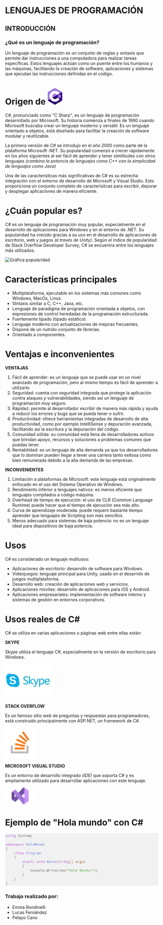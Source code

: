 # LENGUAJES DE PROGRAMACIÓN
## INTRODUCCIÓN
### ¿Qué es un lenguaje de programación?

Un lenguaje de programación es un conjunto de reglas y sintaxis que permite dar instrucciones a una computadora para realizar tareas específicas. Estos lenguajes actúan como un puente entre los humanos y las máquinas, facilitando la creación de software, aplicaciones y sistemas que ejecutan las instrucciones definidas en el código.

# Origen de   ![Logo C Sharp](logocsharp.png)

C#, pronunciado como "C Sharp", es un lenguaje de programación desarrollado por Microsoft. Su historia comienza a finales de 1990 cuando Microsoft buscaba crear un lenguaje moderno y versátil. 
Es un lenguaje orientado a objetos, está diseñado para facilitar la creación de software modular y reutilizable. 

La primera versión de C# se introdujo en el año 2000 como parte de la plataforma Microsoft .NET. Su popularidad comenzó a crecer rápidamente en los años siguientes al ser fácil de aprender y tener similitudes con otros lenguajes *(combina la potencia de lenguajes como C++ con la simplicidad de lenguajes como Java)*

Una de las características más significativas de C# es su estrecha integración con el entorno de desarrollo de Microsoft y Visual Studio. Esto proporiciona un conjunto completo de caracterísitcas para escribir, depurar y desplegar aplicaciones de manera eficiente.

# ¿Cuán popular es?

C# es un lenguaje de programación muy popular, especialmente en el desarrollo de aplicaciones para Windows y en el entorno de .NET. Su popularidad ha crecido gracias a su uso en el desarrollo de aplicaciones de escritorio, web y juegos *(a través de Unity)*. Según el índice de popularidad de Stack Overflow Developer Survey, C# se encuentra entre los lenguajes más utilizados.

![Gráfica popularidad](/images/gráfica-popularidad.png)

# Características principales

- Multiplataforma, ejecutable en los sistemas más comunes como Windows, MacOs, Linux.
- SIntaxis similar a C, C++, Java, etc.
- Lenguaje de paradigma de programación orientada a objetos, con expresiones de control heredadas de la programación estructurada.
- Fuertemente tipado (tipado estático).
- Lenguaje moderno con actualizaciones de mejoras frecuentes.
- Dispone de un nutrido conjunto de librerías.
- Orientado a componentes.

# Ventajas e inconvenientes

**VENTAJAS**

1. Fácil de aprender: es un lenguaje que se puede usar en un nivel avanzado de programación, pero al mismo tiempo es fácil de aprender a utilizarlo.
2. Seguridad: cuenta con seguridad integrada que protege la aplicación contra ataques y vulnerabilidades, siendo así un lenguaje de programación muy seguro.
3. Rápidez: permite al desarrollador escribir de manera más rápida y ayuda a reducir los errores y bugs que se pueda tener o sufrir.
4. Productividad: ofrece herramientas integradas de desarrollo de alta productividad, como por ejemplo IntelliSense y depuración avanzada, facilitando así la escritura y la depuración del código.
5. Comunidad sólida: su comunidad está llena de desarrolladores activos que brindan apoyo, recursos y soluciones a problemas comunes que puedas tener.
6. Rentabilidad: es un lenguaje de alta demanda ya que los desarrolladores que lo dominan pueden llegar a tener una carrera tanto exitosa como bien remunerada debido a la alta demanda de las empresas.

**INCONVENIENTES**

1. Limitación a plataformas de Microsoft: este lenguaje está originalmente enfocado en el uso del Sistema Operativo de Windows.
2. Rendimiento inferior a lenguajes nativos: es menos eficiente que lenguajes compilados a código máquina.
3. Overhead de tiempo de ejecución: el uso de CLR (Common Language Runtime) puede hacer que el tiempo de ejecución sea más alto.
4. Curva de aprendizaje moderada: puede requerir bastante tiempo aprender que lenguajes de Scripting son más sencillos.
5. Menos adecuado para sistemas de baja potencia: no es un lenguaje ideal para dispositivos de baja potencia.

# Usos

C# es considerado un lenguaje multiusos:

- Aplicaciones de escritorio: desarrollo de software para Windows.
- Videojuegos: lenguaje principal para Unity, usado en el desarrolo de juegos multiplataforma.
- Desarrollo web: creación de aplicaciones web y servicios.
- Aplicaciones móviles: desarrollo de aplicaciones para iOS y Android.
- Aplicaciones empresariales: implementación de software interno y sistemas de gestión en entornos corporativos.

# Usos reales de C#

C# se utiliza en varias aplicaciones o páginas web entre ellas están:

**SKYPE**

Skype utiliza el lenguaje C#, especialmente en la versión de escritorio para Windows. 

![Logo skype](/images/logo-skype.jpg)

**STACK OVERFLOW**

Es un famoso sitio web de preguntas y respuestas para programadores, está construido principalmente con ASP.NET, un framework de C#.

![Logo stack overflow](/images/logo-stackoverflow.png)

**MICROSOFT VISUAL STUDIO**

Es un entorno de desarrollo integrado *(IDE)* que soporta C# y es ampliamente utilizado para desarrollar aplicaciones con este lenguaje.

![Logo visual studio](/images/logo-visual-studio.png)

# Ejemplo de "Hola mundo" con C#

![Ejemplo "Hola mundo"](/images/ejemplo-holamundo.png)

### Trabajo realizado por:

- Emma Rondinelli
- Lucas Fernández
- Pelayo Cano
